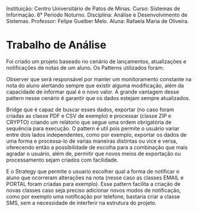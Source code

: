 Instituição: Centro Universitário de Patos de Minas.
Curso: Sistemas de Informação. 6° Período Noturno.
Disciplina: Análise e Desenvolvimento de Sistemas.
Professor: Felipe Guelber Melo.
Aluna: Rafaela Maria de Oliveira.

# Trabalho de Análise

Foi criado um projeto baseado no cenário de lançamentos, atualizações e notificações de notas de um aluno.
Os Patterns utilizados foram:

Observer que será responsável por manter um monitoramento constante na nota do aluno alertando sempre que existir alguma modificação, além da capacidade de informar qual é o novo valor. A grande vantagem desse pattern nesse cenário é garantir que os dados estejam sempre atualizados.

Bridge que é capaz de buscar esses dados, exportar (no caso foram criadas as classe PDF e CSV de exemplo) e processar (classe ZIP e CRYPTO) criando um relátorio que segue uma ordem obrigatória de sequência para execução. O pattern é util pois permite o usuário variar entre dois lados independentes, como por exemplo, exportar os dados de uma forma e processa-lo de varias maneiras distintas ou vice e versa, oferecendo então a possibilidade de escolha para a combinação que mais agradar o usuário, além de, permitir que novos meios de exportação ou processamento sejam criados com facilidade.

E o Strategy que permite o usuario escolher qual a forma de notificar o aluno que ocorreram alterações na nota (nesse caso as classes EMAIL e PORTAL foram criadas para exemplo). Esse pattern facilita a criação de novas classes caso seja preciso adicionar novos modos de notificação, como por exemplo uma notificação por telefone, bastaria criar a classe SMS, sem a necessidade de interferir na estrutura do projeto.
